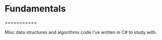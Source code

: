 # Fundamentals

===========

Misc data structures and algorithms code I've written in C# to study with.
